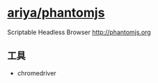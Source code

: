 # [ariya/phantomjs](https://github.com/ariya/phantomjs)

Scriptable Headless Browser http://phantomjs.org

## 工具

* chromedriver
